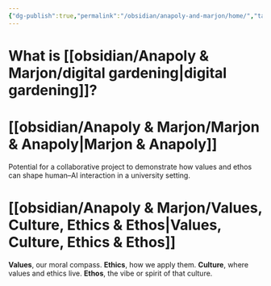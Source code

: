 ```yaml
---
{"dg-publish":true,"permalink":"/obsidian/anapoly-and-marjon/home/","tags":["gardenEntry"],"created":"2025-08-11T21:46:53.866+01:00","updated":"2025-08-11T22:32:15.528+01:00"}
---
```


# What is [[obsidian/Anapoly & Marjon/digital gardening\|digital gardening]]? 
# [[obsidian/Anapoly & Marjon/Marjon & Anapoly\|Marjon & Anapoly]]   
Potential for a collaborative project to demonstrate how values and ethos can shape human–AI interaction in a university setting.

# [[obsidian/Anapoly & Marjon/Values, Culture, Ethics & Ethos\|Values, Culture, Ethics & Ethos]]

**Values**, our moral compass.
**Ethics**, how we apply them.
**Culture**, where values and ethics live.
**Ethos**, the vibe or spirit of that culture.